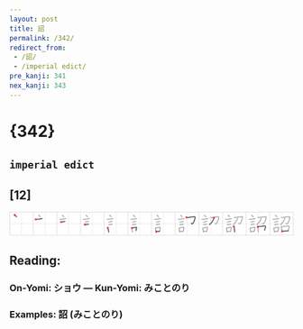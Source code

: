 ```yaml
---
layout: post
title: 詔
permalink: /342/
redirect_from:
 - /詔/
 - /imperial edict/
pre_kanji: 341
nex_kanji: 343
---
```


# {342}

## `imperial edict`

## [12]

<div class="stroke"><img src="../images/E8A994.png" /></div>

## Reading:

### On-Yomi: ショウ &mdash; Kun-Yomi: みことのり

### Examples: 詔 (みことのり)
